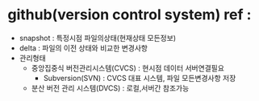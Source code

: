 
# github(version control system) ref : 
- snapshot : 특정시점 파일의상태(현재상태 모든정보)
- delta : 파일의 이전 상태와 비교한 변경사항
- 관리형태
  - 중앙집중식 버전관리시스템(CVCS) : 현시점 데이터 서버연결필요
    - Subversion(SVN) : CVCS 대표 시스템, 파일 모든변경사항 저장
  - 분산 버전 관리 시스템(DVCS) : 로컬,서버간 참조가능
  

